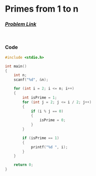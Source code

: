# Primes from 1 to n
### [*Problem Link*](https://codeforces.com/group/MWSDmqGsZm/contest/219432/problem/J)


<br> 

### Code
```c
#include <stdio.h>

int main()
{
    int n;
    scanf("%d", &n);

    for (int i = 2; i <= n; i++)
    {
        int isPrime = 1;
        for (int j = 2; j <= i / 2; j++)
        {
            if (i % j == 0)
            {
                isPrime = 0;
            }
        }

        if (isPrime == 1)
        {
            printf("%d ", i);
        }
    }

    return 0;
}
```